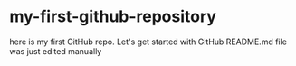 # my-first-github-repository
here is my first GitHub repo. Let's get started with GitHub
README.md file was just edited manually
